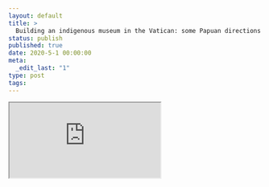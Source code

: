 ```yaml
---
layout: default
title: >
  Building an indigenous museum in the Vatican: some Papuan directions for indigenising museums
status: publish
published: true
date: 2020-5-1 00:00:00
meta:
  _edit_last: "1"
type: post
tags:
---
```

<div  id="qrcode"></div>
<div>
<iframe src="https://researchers.mq.edu.au/en/publications/building-an-indigenous-museum-in-the-vatican-some-papuan-directio">
</iframe>
</div>

<script type="text/javascript" src="/js/qr/qrcode.js"></script>
<script type="text/javascript">
new QRCode(document.getElementById("qrcode"), "https://researchers.mq.edu.au/en/publications/building-an-indigenous-museum-in-the-vatican-some-papuan-directio");
</script>
        